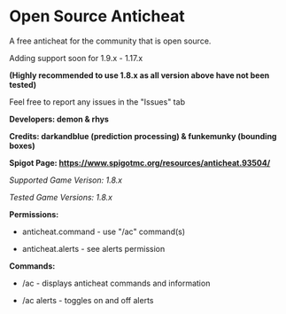 # Open Source Anticheat
 A free anticheat for the community that is open source.
 
 Adding support soon for 1.9.x - 1.17.x
 
 **(Highly recommended to use 1.8.x as all version above have not been tested)**
 
Feel free to report any issues in the "Issues" tab
 
****Developers: demon & rhys****

**Credits: darkandblue (prediction processing) & funkemunky (bounding boxes)**

**Spigot Page: https://www.spigotmc.org/resources/anticheat.93504/**




*Supported Game Verison: 1.8.x*

*Tested Game Versions: 1.8.x*


**Permissions:**

* anticheat.command - use "/ac" command(s)

* anticheat.alerts - see alerts permission

**Commands:**

* /ac - displays anticheat commands and information

* /ac alerts - toggles on and off alerts
